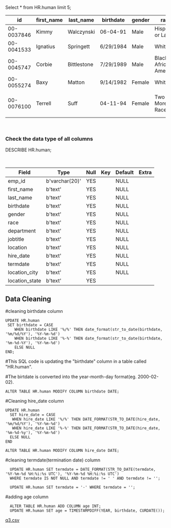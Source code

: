 Select * from HR.human limit 5;

<table>
  <thead>
    <tr>
      <th>id</th>
      <th>first_name</th>
      <th>last_name</th>
      <th>birthdate</th>
      <th>gender</th>
      <th>race</th>
      <th>department</th>
      <th>jobtitle</th>
      <th>location</th>
      <th>hire_date</th>
      <th>termdate</th>
      <th>location_city</th>
      <th>location_state</th>
    </tr>
  </thead>
  <tbody>
    <tr>
      <td>00-0037846</td>
      <td>Kimmy</td>
      <td>Walczynski</td>
      <td>06-04-91</td>
      <td>Male</td>
      <td>Hispanic or Latino</td>
      <td>Engineering</td>
      <td>Programmer Analyst I</td>
      <td>Headquarters</td>
      <td>1/20/2002</td>
      <td></td>
      <td>Cleveland</td>
      <td>Ohio</td>
    </tr>
    <tr>
      <td>00-0041533</td>
      <td>Ignatius</td>
      <td>Springett</td>
      <td>6/29/1984</td>
      <td>Male</td>
      <td>White</td>
      <td>Business Development</td>
      <td>Business Analyst</td>
      <td>Headquarters</td>
      <td>04-08-19</td>
      <td></td>
      <td>Cleveland</td>
      <td>Ohio</td>
    </tr>
    <tr>
      <td>00-0045747</td>
      <td>Corbie</td>
      <td>Bittlestone</td>
      <td>7/29/1989</td>
      <td>Male</td>
      <td>Black or African American</td>
      <td>Sales</td>
      <td>Solutions Engineer Manager</td>
      <td>Headquarters</td>
      <td>10-12-10</td>
      <td></td>
      <td>Cleveland</td>
      <td>Ohio</td>
    </tr>
    <tr>
      <td>00-0055274</td>
      <td>Baxy</td>
      <td>Matton</td>
      <td>9/14/1982</td>
      <td>Female</td>
      <td>White</td>
      <td>Services</td>
      <td>Service Tech</td>
      <td>Headquarters</td>
      <td>04-10-05</td>
      <td></td>
      <td>Cleveland</td>
      <td>Ohio</td>
    </tr>
     <tr>
      <td>00-0076100</td>
      <td>Terrell</td>
      <td>Suff</td>
      <td>04-11-94</td>
      <td>Female</td>
      <td>Two or More Races</td>
      <td>Product Management</td>
      <td>Business Analyst</td>
      <td>Remote</td>
       <td>9/29/2010</td>
       <td>2029-10-29 06:09:38 UTC</td>
       <td>Flint</td>
       <td>Michigan</td>
    </tr>
  </tbody>
 </table>
 

 &nbsp;
 &nbsp;
 &nbsp;
 &nbsp;
 
 <h3> Check the data type of all columns </h3>
 DESCRIBE HR.human;
 
 
 &nbsp;
 &nbsp;
<table>
  <thead>
    <tr>
      <th>Field</th>
      <th>Type</th>
      <th>Null</th>
      <th>Key</th>
      <th>Default</th>
      <th>Extra</th>
    </tr>
  </thead>
  <tbody>
    <tr>
      <td>emp_id</td>
      <td>b'varchar(20)'</td>
      <td>YES</td>
      <td></td>
      <td>NULL</td>
      <td></td>
    </tr>
    <tr>
      <td>first_name</td>
      <td>b'text'</td>
      <td>YES</td>
      <td></td>
      <td>NULL</td>
      <td></td>
    </tr>
    <tr>
      <td>last_name</td>
      <td>b'text'</td>
      <td>YES</td>
      <td></td>
      <td>NULL</td>
      <td></td>
    </tr>
    <tr>
      <td>birthdate</td>
      <td>b'text'</td>
      <td>YES</td>
      <td></td>
      <td>NULL</td>
      <td></td>
    </tr>
    <tr>
      <td>gender</td>
      <td>b'text'</td>
      <td>YES</td>
      <td></td>
      <td>NULL</td>
      <td></td>
    </tr>
    <tr>
      <td>race</td>
      <td>b'text'</td>
      <td>YES</td>
      <td></td>
      <td>NULL</td>
      <td></td>
    </tr>
    <tr>
      <td>department</td>
      <td>b'text'</td>
      <td>YES</td>
      <td></td>
      <td>NULL</td>
      <td></td>
    </tr>
    <tr>
      <td>jobtitle</td>
      <td>b'text'</td>
      <td>YES</td>
      <td></td>
      <td>NULL</td>
      <td></td>
    </tr>
    <tr>
      <td>location</td>
      <td>b'text'</td>
      <td>YES</td>
      <td></td>
      <td>NULL</td>
      <td></td>
    </tr>
    <tr>
      <td>hire_date</td>
      <td>b'text'</td>
      <td>YES</td>
      <td></td>
      <td>NULL</td>
      <td></td>
    </tr>
    <tr>
      <td>termdate</td>
      <td>b'text'</td>
      <td>YES</td>
      <td></td>
      <td>NULL</td>
      <td></td>
    </tr>
    <tr>
      <td>location_city</td>
      <td>b'text'</td>
      <td>YES</td>
      <td></td>
      <td>NULL</td>
      <td></td>
    </tr>
    <tr>
      <td>location_state</td>
      <td>b'text'</td>
      <td>YES</td>
      <td></td>
</table>
  
 <h2> Data Cleaning </h2>
 
  #cleaning birthdate column
  
    UPDATE HR.human
     SET birthdate = CASE
      	WHEN birthdate LIKE '%/%' THEN date_format(str_to_date(birthdate, '%m/%d/%Y'), '%Y-%m-%d')
        WHEN birthdate LIKE '%-%' THEN date_format(str_to_date(birthdate, '%m-%d-%Y'), '%Y-%m-%d')
        ELSE NULL
    END;
  
#This SQL code is updating the "birthdate" column in a table called "HR.human". 
  
#The birtdate is converted into the year-month-day format(eg. 2000-02-02).
  
    ALTER TABLE HR.human MODIFY COLUMN birthdate DATE;
  
#Cleaning hire_date column
  
    UPDATE HR.human
      SET hire_date = CASE
       WHEN hire_date LIKE '%/%' THEN DATE_FORMAT(STR_TO_DATE(hire_date, '%m/%d/%Y'), '%Y-%m-%d')
       WHEN hire_date LIKE '%-%' THEN DATE_FORMAT(STR_TO_DATE(hire_date, '%m-%d-%y'), '%Y-%m-%d')
      ELSE NULL
    END
  
    ALTER TABLE HR.human MODIFY COLUMN hire_date DATE;
  
 #cleaning termdate(termination date) column
     
      UPDATE HR.human SET termdate = DATE_FORMAT(STR_TO_DATE(termdate, '%Y-%m-%d %H:%i:%s UTC'), '%Y-%m-%d %H:%i:%s UTC')
      WHERE termdate IS NOT NULL AND termdate != ' ' AND termdate != '';
  
      UPDATE HR.human SET termdate = '-' WHERE termdate = '';
  
 #adding age column
  
      ALTER TABLE HR.human ADD COLUMN age INT;
      UPDATE HR.human SET age = TIMESTAMPDIFF(YEAR, birthdate, CURDATE());
  
  
  [q3.csv](https://github.com/Om-bh9/HR-data-analysis-MySQL-/files/11817010/q3.csv)

  
  
